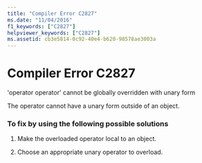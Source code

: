 ```yaml
---
title: "Compiler Error C2827"
ms.date: "11/04/2016"
f1_keywords: ["C2827"]
helpviewer_keywords: ["C2827"]
ms.assetid: cb3e5814-0c92-40e4-b620-98578ae3003a
---
```

# Compiler Error C2827

'operator operator' cannot be globally overridden with unary form

The operator cannot have a unary form outside of an object.

### To fix by using the following possible solutions

1. Make the overloaded operator local to an object.

1. Choose an appropriate unary operator to overload.
